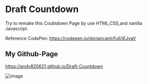 # Draft Countdown

Try to remake this Coubtdown Page by use HTML,CSS,and vanilla Javascript.

Reference CodePen: https://codepen.io/doriancami/full/jEJvaV

## My Github-Page

https://andy820621.github.io/Draft-Countdown

![image](https://github.com/andy820621/Draft-Countdown/blob/main/gif/Countdown.gif)
